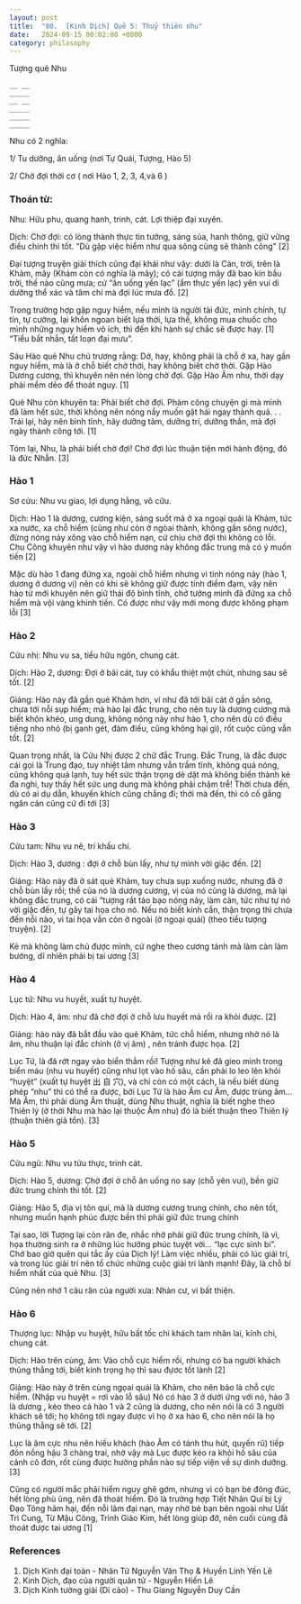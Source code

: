 ```yaml
---
layout: post
title:  "80.  [Kinh Dịch] Quẻ 5: Thuỷ thiên nhu"
date:   2024-09-15 00:02:00 +0000
category: philosophy
---
```


Tượng quẻ Nhu

```
__ __    
_____    
__ __    
_____    
_____    
_____    
```

Nhu có 2 nghĩa:

1/ Tu dưỡng, ăn uống (nơi Tự Quái, Tượng, Hào 5)

2/ Chờ đợi thời cơ ( nơi Hào 1, 2, 3, 4,và 6 )

### Thoán từ: 
Nhu: Hữu phu, quang hanh, trinh, cát. Lợi thiệp đại xuyên.

Dịch: Chờ đợi: có lòng thành thực tin tưởng, sáng sủa, hanh thông, giữ vững điều
chính thì tốt. “Dù gặp việc hiểm như qua sông cũng sẽ thành công" [2] 

Đại tượng truyện giải thích cũng đại khái như vậy: dưới là Càn, trời, trên là Khảm,
mây (Khảm còn có nghĩa là mây); có cái tượng mây đã bao kín bầu trời, thế nào cũng mưa; cứ “ăn uống yến lạc” (ẩm thực yến lạc) yên vui di dưỡng thể xác và tâm chí mà đợi lúc mưa đổ. [2] 

Trong trường hợp gặp nguy hiểm, nếu mình là người tài đức, minh chính, tự tín, tự cường, lại khôn ngoan biết lựa thời, lựa thế, không mua chuốc cho mình những nguy hiểm vô ích, thì đến khi hành sự chắc sẽ được hay. [1] “Tiểu bất nhẫn, tất loạn đại mưu”.

Sáu Hào quẻ Nhu chủ trương rằng: Dở, hay, không phải là chỗ ở xa, hay gần nguy hiểm, mà là ở chỗ biết chờ thời, hay không biết chờ thời. Gặp Hào Dương cương, thì khuyên nên nén lòng chờ đợi. Gặp Hào Âm nhu, thời dạy phải mềm dẻo để thoát nguy. [1] 

Quẻ Nhu còn khuyên ta: Phải biết chờ đợi. Phàm công chuyện gì mà mình đã làm hết sức, thời không nên nóng nẩy muốn gặt hái ngay thành quả. . . Trái lại, hãy nên bình tĩnh, hãy dưỡng tâm, dưỡng trí, dưỡng thần, mà đợi ngày thành công tới. [1]

Tóm lại, Nhu, là phải biết chờ đợi! Chờ đợi lúc thuận tiện mới hành động, đó là đức Nhẫn. [3] 

### Hào 1
Sơ cửu: Nhu vu giao, lợi dụng hằng, vô cữu.

Dịch: Hào 1 là dương, cương kiện, sáng suốt mà ở xa ngoại quái là Khảm, tức xa
nước, xa chỗ hiểm (cũng như còn ở ngòai thành, không gần sông nước), đừng nóng nảy xông vào chỗ hiểm nạn, cứ chịu chờ đợi thì không có lỗi. Chu Công khuyên như vậy vì
hào dương này không đắc trung mà có ý muốn tiến [2] 

Mặc dù hào 1 đang đứng xa, ngoài chỗ hiểm nhưng vì tính nóng nảy (hào 1, dương ở dương vị) nên có khi sẽ không giữ được tính điềm đạm, vậy nên hào từ mới khuyên nên giữ thái độ bình tĩnh, chớ tưởng mình đã đứng xa chỗ hiểm mà vội vàng khinh tiến. Có được như vậy mới mong được không phạm lỗi [3] 

### Hào 2 
Cửu nhị: Nhu vu sa, tiểu hữu ngôn, chung cát.

Dịch: Hào 2, dương: Đợi ở bãi cát, tuy có khẩu thiệt một chút, nhưng sau sẽ tốt. [2]

Giảng: Hào này đã gần quẻ Khảm hơn, ví như đã tới bãi cát ở gần sông, chưa tới nỗi
sụp hiểm; mà hào lại đắc trung, cho nên tuy là dương cương mà biết khôn khéo, ung dung, không nóng nảy như hào 1, cho nên dù có điều tiếng nho nhỏ (bị ganh gét, đàm điếu, cũng không hại gì), rốt cuộc cũng vẫn tốt. [2] 

Quan trọng nhất, là Cửu Nhị được 2 chữ đắc Trung. Đắc Trung, là đắc được cái gọi là Trung đạo, tuy nhiệt tâm nhưng vẫn trầm tĩnh, không quá nóng, cũng không quá lạnh, tuy hết sức thận trọng dè dặt mà không biến thành kẻ đa nghi, tuy thấy hết sức ung dung mà không phải chậm trễ! Thời chưa đến, dù có ai dụ dẫn, khuyến khích cũng chẳng đi; thời mà đến, thì có cố gắng ngăn cản cũng cứ đi tới [3] 

### Hào 3 
Cửu tam: Nhu vu nê, trí khấu chí.

Dịch: Hào 3, dương : đợi ở chỗ bùn lầy, như tự mình vời giặc đến. [2] 

Giảng: Hào này đã ở sát quẻ Khảm, tuy chưa sụp xuống nước, nhưng đã ở chỗ bùn
lầy rồi; thể của nó là dương cương, vị của nó cũng là dương, mà lại không đắc trung, có cái “tượng rất táo bạo nóng nảy, làm càn, tức như tự nó vời giặc đến, tự gây tai họa cho nó. Nếu nó biết kính cẩn, thận trọng thì chưa đến nỗi nào, vì tai họa vẫn còn ở ngoài (ở ngoại quái) (theo tiểu tượng truyện). [2] 

Kẻ mà không làm chủ được mình, cứ nghe theo cương tánh mà làm càn làm bướng, dĩ nhiên phải bị tai ương [3] 

### Hào 4
Lục tứ: Nhu vu huyết, xuất tự huyệt.

Dịch: Hào 4, âm: như đã chờ đợi ở chỗ lưu huyết mà rồi ra khỏi được. [2] 

Giảng: hào này đã bắt đầu vào quẻ Khảm, tức chỗ hiểm, nhưng nhờ nó là âm, nhu thuận lại đắc chính (ở vị âm) , nên tránh được họa. [2] 

Lục Tứ, là đã rớt ngay vào biển thẳm rồi! Tượng như kẻ đã gieo mình trong biển máu (nhu vu huyết) cũng như lọt vào hố sâu, cần phải lo leo lên khỏi “huyệt” (xuất tự huyệt 出 自 穴), và chỉ còn có một cách, là nếu biết dùng phép “nhu” thì có thể ra được, bởi Lục Tứ là hào Âm cư Âm, được trùng âm... Mà Âm, thì phải dùng Âm thuật, dùng Nhu thuật, nghĩa là biết nghe theo Thiên lý (ở thời Nhu mà hào lại thuộc Âm nhu) đó là biết thuận theo Thiên lý (thuận thiên giả tồn). [3] 

### Hào 5
Cửu ngũ: Nhu vu tửu thực, trinh cát.

Dịch: Hào 5, dương: Chờ đợi ở chỗ ăn uống no say (chỗ yên vui), bền giữ đức trung
chính thì tốt. [2] 

Giảng: Hào 5, địa vị tôn quí, mà là dương cương trung chính, cho nên tốt, nhưng
muốn hạnh phúc được bền thì phải giữ đức trung chính

Tại sao, lời Tượng lại còn răn đe, nhắc nhở phải giữ đức trung chính, là vì, họa thường sinh ra ở những lúc hưởng phúc tuyệt vời... “lạc cực sinh bi”. Chớ bao giờ quên qui tắc ấy của Dịch lý! Làm việc nhiều, phải có lúc giải trí, và trong lúc giải trí nên tổ chức những cuộc giải trí lành mạnh! Đây, là chỗ bí hiểm nhất của quẻ Nhu. [3] 

Cũng nên nhớ 1 câu răn của người xưa: Nhàn cư, vi bất thiện. 

### Hào 6
Thượng lục: Nhập vu huyệt, hữu bất tốc chi khách tam nhân lai, kính chi, chung
cát.

Dịch: Hào trên cùng, âm: Vào chỗ cực hiểm rồi, nhưng có ba người khách thủng
thẳng tới, biết kính trọng họ thì sau đựơc tốt lành [2] 

Giảng: Hào này ở trên cùng ngọai quái là Khảm, cho nên bảo là chỗ cực hiểm. (Nhập vu huyệt = rơi vào lỗ sâu) Nó có hào 3 ở dưới ứng với nó, hào 3 là dương , kéo theo cả hào 1 và 2 cũng là dương, cho nên nói là có 3 người khách sẽ tới; họ không tới ngay được vì họ ở xa hào 6, cho nên nói là họ thủng thẳng sẽ tới. [2]

Lục là âm cực nhu nên hiếu khách (hào Âm có tánh thu hút, quyến rũ) tiếp đón nồng hậu 3 chàng trai, nhờ vậy mà Lục được kéo ra khỏi hố sâu của cảnh cô đơn, rốt cùng được hưởng phần nào sự tiếp viện về sự dinh dưỡng. [3] 

Cũng có người mắc phải hiểm nguy ghê gớm, nhưng vì có bạn bè đông đúc, hết lòng phù ủng, nên đã thoát hiểm. Đó là trường hợp Tiết Nhân Quí bị Lý Đạo Tông hãm hại, đến nỗi lâm đại nạn, may nhờ bè bạn bên ngoài như Uất Trì Cung, Từ Mậu Công, Trình Giảo Kim, hết lòng giúp đỡ, nên cuối cùng đã thoát được tai ương [1] 



### References 
1. Dịch Kinh đại toàn - Nhân Tử Nguyễn Văn Thọ & Huyền Linh Yến Lê
2. Kinh Dịch, đạo của người quân tử - Nguyễn Hiến Lê 
3. Dịch Kinh tưởng giải (Di cảo) - Thu Giang Nguyễn Duy Cần  

